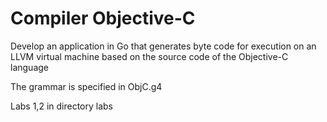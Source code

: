 # Compiler Objective-C
Develop an application in Go that generates byte code for execution on an LLVM virtual machine based on the source code of the Objective-C language

The grammar is specified in ObjC.g4

Labs 1,2 in directory labs

